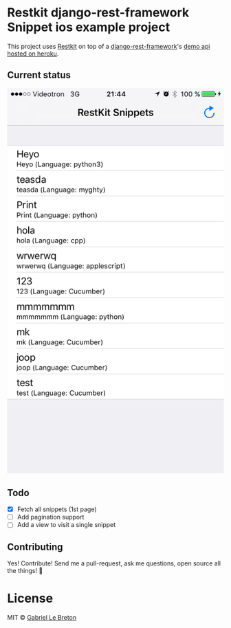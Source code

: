 # Restkit django-rest-framework Snippet ios example project

This project uses [Restkit](https://github.com/RestKit/RestKit) on top of a [django-rest-framework](http://www.django-rest-framework.org/)'s [demo api hosted on heroku](https://restframework.herokuapp.com/).

## Current status

![Example](/Documentation/example.png)

## Todo

- [x] Fetch all snippets (1st page)
- [ ] Add pagination support
- [ ] Add a view to visit a single snippet

## Contributing

Yes! Contribute! Send me a pull-request, ask me questions, open source all the things! :tada:

# License

MIT © [Gabriel Le Breton](https://gableroux.com)

